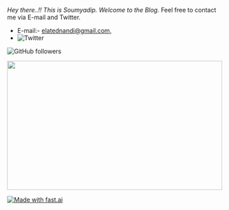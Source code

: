 

*Hey there..!! This is Soumyadip. Welcome to the Blog.* Feel free to contact me via E-mail and Twitter. 

- E-mail:- elatednandi@gmail.com, 
- ![Twitter](https://img.shields.io/twitter/follow/Soumya1995j?label=Twitter&style=social)


![GitHub followers](https://img.shields.io/github/followers/soumyadip1995?label=follow&style=social)





<!-- Alignment options!!!!! -->

<img align="centre" width="500" height="300" src="https://www.ateamindia.com/wp-content/uploads/2019/03/maxresdefault.jpg">


[![Made with fast.ai](https://img.shields.io/badge/Made%20using-fast.ai-orange)](https://www.fast.ai/)
